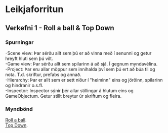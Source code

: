 # Leikjaforritun

## Verkefni 1 - Roll a ball & Top Down
### Spurningar 
-Scene view: Þar sérðu allt sem þú er að vinna með í senunni og getur hreyft hluti sem þú vilt.  
-Game view: Þar sérðu allt sem spilarinn á að sjá. Í gegnum myndavélina.  
-Project: Þar eru allar möppur sem innihalda því sem þú ert að búa til og nota. T.d. skriftur, prefabs og annað.  
-Hierarchy: Þar er allt sem er sett niður í "heiminn" eins og jörðinn, spilarinn og hindranir o.s.fl.  
-Inspector: Inspector sýnir þér allar stillingar á hlutum eins og GameObjectum. Getur stillt breytur úr skriftum og fleira.  

### Myndbönd
[Roll a ball](https://youtu.be/5245MD9F79c).  
[Top Down](https://youtu.be/E-nHJDunV9c).
